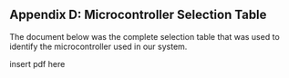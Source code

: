 **Appendix D: Microcontroller Selection Table**
-
The document below was the complete selection table that was used to identify the microcontroller used in our system.

insert pdf here
